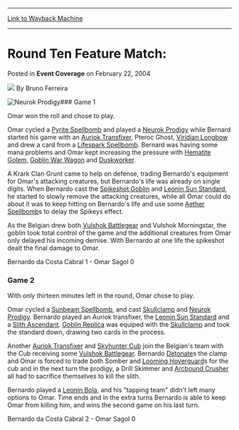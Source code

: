 
---
[Link to Wayback Machine](https://web.archive.org/web/20220117020747/https://magic.wizards.com/en/articles/archive/event-coverage/round-ten-feature-match-2004-02-22-0)

[_metadata_:author]:- "Bruno Ferreira"
[_metadata_:description]:- "Game 1Omar won the roll and chose to play.Omar cycled a Pyrite Spellbomb and played a Neurok Prodigy while Bernard started his game with an Auriok Transfixer, Pteroc Ghost, Viridian Longbow and drew a card from a Lifespark Spellbomb. Bernard was having some mana problems and Omar kept increasing the pressure with Hematite Golem, Goblin War Wagon and Duskworker.A Krark Clan"
[_metadata_:generator]:- "Drupal 7 (http://drupal.org)"
[_metadata_:node]:- "779436"
[_metadata_:publish_date]:- "2004-02-22"
[_metadata_:source]:- "div-main-content"
[_metadata_:title]:- "Round Ten Feature Match:"
[_metadata_:wayback_capture_timestamp]:- "2022-01-17 02:07:47"
[_metadata_:wayback_raw_url]:- "https://web.archive.org/web/20220117020747id_/https://magic.wizards.com/en/articles/archive/event-coverage/round-ten-feature-match-2004-02-22-0"
[_metadata_:wayback_url]:- "https://magic.wizards.com/en/articles/archive/event-coverage/round-ten-feature-match-2004-02-22-0"
---


Round Ten Feature Match:
========================



 Posted in **Event Coverage**
 on February 22, 2004 






![](https://media.magic.wizards.com/styles/auth_small/public/generic-avatar-150_628.png)
By Bruno Ferreira











![Neurok Prodigy](http://gatherer.wizards.com/Handlers/Image.ashx?type=card&name=Neurok+Prodigy)### Game 1

Omar won the roll and chose to play.

Omar cycled a [Pyrite Spellbomb](https://gatherer.wizards.com/Pages/Card/Details.aspx?name=Pyrite+Spellbomb) and played a [Neurok Prodigy](https://gatherer.wizards.com/Pages/Card/Details.aspx?name=Neurok+Prodigy) while Bernard started his game with an [Auriok Transfixer](https://gatherer.wizards.com/Pages/Card/Details.aspx?name=Auriok+Transfixer), Pteroc Ghost, [Viridian Longbow](https://gatherer.wizards.com/Pages/Card/Details.aspx?name=Viridian+Longbow) and drew a card from a [Lifespark Spellbomb](https://gatherer.wizards.com/Pages/Card/Details.aspx?name=Lifespark+Spellbomb). Bernard was having some mana problems and Omar kept increasing the pressure with [Hematite Golem](https://gatherer.wizards.com/Pages/Card/Details.aspx?name=Hematite+Golem), [Goblin War Wagon](https://gatherer.wizards.com/Pages/Card/Details.aspx?name=Goblin+War+Wagon) and [Duskworker](https://gatherer.wizards.com/Pages/Card/Details.aspx?name=Duskworker).

A Krark Clan Grunt came to help on defense, trading Bernardo's equipment for Omar's attacking creatures, but Bernardo's life was already on single digits. When Bernardo cast the [Spikeshot Goblin](https://gatherer.wizards.com/Pages/Card/Details.aspx?name=Spikeshot+Goblin) and [Leonin Sun Standard](https://gatherer.wizards.com/Pages/Card/Details.aspx?name=Leonin+Sun+Standard), he started to slowly remove the attacking creatures, while all Omar could do about it was to keep hitting on Bernardo's life and use some [Aether Spellbomb](https://gatherer.wizards.com/Pages/Card/Details.aspx?name=Aether+Spellbomb)s to delay the Spikeys effect.

As the Belgian drew both [Vulshok Battlegear](https://gatherer.wizards.com/Pages/Card/Details.aspx?name=Vulshok+Battlegear) and Vulshok Morningstar, the goblin took total control of the game and the additional creatures from Omar only delayed his incoming demise. With Bernardo at one life the spikeshot dealt the final damage to Omar.

Bernardo da Costa Cabral 1 - Omar Sagol 0

### Game 2

With only thirteen minutes left in the round, Omar chose to play.

Omar cycled a [Sunbeam Spellbomb](https://gatherer.wizards.com/Pages/Card/Details.aspx?name=Sunbeam+Spellbomb), and cast [Skullclamp](https://gatherer.wizards.com/Pages/Card/Details.aspx?name=Skullclamp) and [Neurok Prodigy](https://gatherer.wizards.com/Pages/Card/Details.aspx?name=Neurok+Prodigy). Bernardo played an Auriok transfixer, the [Leonin Sun Standard](https://gatherer.wizards.com/Pages/Card/Details.aspx?name=Leonin+Sun+Standard) and a [Slith Ascendant](https://gatherer.wizards.com/Pages/Card/Details.aspx?name=Slith+Ascendant). [Goblin Replica](https://gatherer.wizards.com/Pages/Card/Details.aspx?name=Goblin+Replica) was equiped with the [Skullclamp](https://gatherer.wizards.com/Pages/Card/Details.aspx?name=Skullclamp) and took the standard down, drawing two cards in the process.

Another [Auriok Transfixer](https://gatherer.wizards.com/Pages/Card/Details.aspx?name=Auriok+Transfixer) and [Skyhunter Cub](https://gatherer.wizards.com/Pages/Card/Details.aspx?name=Skyhunter+Cub) join the Belgian's team with the Cub receiving some [Vulshok Battlegear](https://gatherer.wizards.com/Pages/Card/Details.aspx?name=Vulshok+Battlegear). Bernardo [Detonate](https://gatherer.wizards.com/Pages/Card/Details.aspx?name=Detonate)s the clamp and Omar is forced to trade both Somber and [Looming Hoverguard](https://gatherer.wizards.com/Pages/Card/Details.aspx?name=Looming+Hoverguard)s for the cub and in the next turn the prodigy, a Drill Skimmer and [Arcbound Crusher](https://gatherer.wizards.com/Pages/Card/Details.aspx?name=Arcbound+Crusher) all had to sacrifice themselves to kill the slith.

Bernardo played a [Leonin Bola](https://gatherer.wizards.com/Pages/Card/Details.aspx?name=Leonin+Bola), and his "tapping team" didn't left many options to Omar. Time ends and in the extra turns Bernardo is able to keep Omar from killing him, and wins the second game on his last turn.

Bernardo da Costa Cabral 2 - Omar Sagol 0







